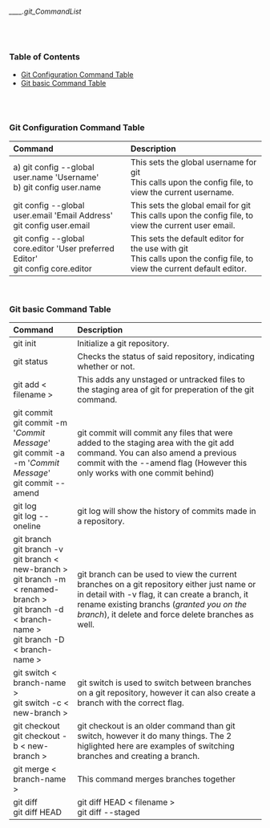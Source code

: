 ###### ____.git_CommandList

<br>
<!-- Table of Contents -->

### Table of Contents
- [Git Configuration Command Table](#git-configuration-command-table)
- [Git basic Command Table](#git-basic-command-table)

<br>
<br>

### **Git Configuration Command Table**
|Command|Description|
|:---|:---|
|a) git config --global user.name 'Username' <br> b) git config user.name|This sets the global username for git <br> This calls upon the config file, to view the current username.|
|git config --global user.email 'Email Address' <br> git config user.email|This sets the global email for git <br> This calls upon the config file, to view the current user email.|
|git config --global core.editor 'User preferred Editor' <br> git config core.editor|This sets the default editor for the use with git <br> This calls upon the config file, to view the current default editor.|

<br>

### **Git basic Command Table**
|Command|Description|
|:---|:---|
|git init|Initialize a git repository.|
|git status|Checks the status of said repository, indicating whether or not.|
|git add < filename >|This adds any unstaged or untracked files to the staging area of git for preperation of the git command.|
|git commit <br> git commit -m '_Commit Message_' <br> git commit -a -m '_Commit Message_' <br> git commit --amend|git commit will commit any files that were added to the staging area with the git add command. You can also amend a previous commit with the --amend flag (However this only works with one commit behind)|
|git log <br> git log --oneline|git log will show the history of commits made in a repository.|
|git branch <br> git branch -v  <br> git branch < new-branch > <br> git branch -m < renamed-branch > <br> git branch -d < branch-name > <br> git branch -D < branch-name >|git branch can be used to view the current branches on a git repository either just name or in detail with -v flag, it can create a branch, it rename existing branchs (_granted you on the branch_), it delete and force delete branches as well.|
|git switch < branch-name > <br> git switch -c < new-branch > |git switch is used to switch between branches on a git repository, however it can also create a branch with the correct flag.|
|git checkout <br> git checkout -b < new-branch >|git checkout is an older command than git switch, however it do many things. The 2 higlighted here are examples of switching branches and creating a branch.
|git merge < branch-name  >|This command merges branches together|
|git diff <br> git diff HEAD | git diff HEAD < filename  > <br> git diff --staged | git diff --staged < filename  > <br> git diff --cached <br> git diff branch1..branch2 <br> git diff commit1..commit2|The git diff command shows comparisons between files|